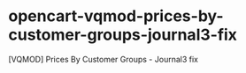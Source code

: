 # opencart-vqmod-prices-by-customer-groups-journal3-fix
[VQMOD] Prices By Customer Groups - Journal3 fix
